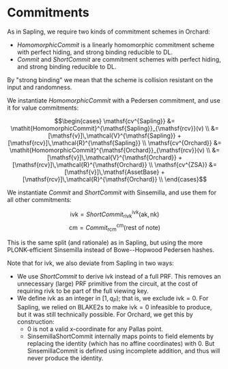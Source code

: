 # Commitments

As in Sapling, we require two kinds of commitment schemes in Orchard:
- $\mathit{HomomorphicCommit}$ is a linearly homomorphic commitment scheme with perfect hiding,
  and strong binding reducible to DL.
- $\mathit{Commit}$ and $\mathit{ShortCommit}$ are commitment schemes with perfect hiding, and
  strong binding reducible to DL.

By "strong binding" we mean that the scheme is collision resistant on the input and
randomness.

We instantiate $\mathit{HomomorphicCommit}$ with a Pedersen commitment, and use it for
value commitments:

$$\begin{cases}
\mathsf{cv^{Sapling}} &= \mathit{HomomorphicCommit}^{\mathsf{Sapling}}_{\mathsf{rcv}}(v) \\
&= [\mathsf{v}]\,\mathcal{V}^{\mathsf{Sapling}} + [\mathsf{rcv}]\,\mathcal{R}^{\mathsf{Sapling}} \\
\mathsf{cv^{Orchard}} &= \mathit{HomomorphicCommit}^{\mathsf{Orchard}}_{\mathsf{rcv}}(v) \\
&= [\mathsf{v}]\,\mathcal{V}^{\mathsf{Orchard}} + [\mathsf{rcv}]\,\mathcal{R}^{\mathsf{Orchard}} \\
\mathsf{cv^{ZSA}} &= [\mathsf{v}]\,\mathsf{AssetBase} + [\mathsf{rcv}]\,\mathcal{R}^{\mathsf{Orchard}} \\
\end{cases}$$

We instantiate $\mathit{Commit}$ and $\mathit{ShortCommit}$ with Sinsemilla, and use them
for all other commitments:

$$\mathsf{ivk} = \mathit{ShortCommit}^{\mathsf{ivk}}_{\mathsf{rivk}}(\mathsf{ak}, \mathsf{nk})$$
$$\mathsf{cm} = \mathit{Commit}^{\mathsf{cm}}_{\mathsf{rcm}}(\text{rest of note})$$

This is the same split (and rationale) as in Sapling, but using the more PLONK-efficient
Sinsemilla instead of Bowe--Hopwood Pedersen hashes.

Note that for $\mathsf{ivk}$, we also deviate from Sapling in two ways:

- We use $\mathit{ShortCommit}$ to derive $\mathsf{ivk}$ instead of a full PRF. This removes an
  unnecessary (large) PRF primitive from the circuit, at the cost of requiring $\mathsf{rivk}$ to be
  part of the full viewing key.
- We define $\mathsf{ivk}$ as an integer in $[1, q_P)$; that is, we exclude $\mathsf{ivk} = 0$. For
  Sapling, we relied on BLAKE2s to make $\mathsf{ivk} = 0$ infeasible to produce, but it was still
  technically possible. For Orchard, we get this by construction:
  - $0$ is not a valid x-coordinate for any Pallas point.
  - $\mathsf{SinsemillaShortCommit}$ internally maps points to field elements by replacing the identity (which
    has no affine coordinates) with $0$. But $\mathsf{SinsemillaCommit}$ is defined using incomplete addition, and
    thus will never produce the identity.
